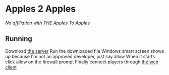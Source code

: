 # Apples 2 Apples
*No affiliation with THE Apples To Apples*

## Running
Download [the server](https://github.com/Filip9696/apples2apples/releases/latest)
Run the downloaded file
Windows smart screen shows up because I'm not an approved developer, just say allow
When it starts click allow on the firewall prompt
Finally connect players through [the web client](http://a2a.filipkin.com/)
